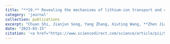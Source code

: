 ```yaml
---
title: "**19.** Revealing the mechanisms of lithium-ion transport and conduction in composite solid polymer electrolytes"
category: 'journal'
collection: publications
excerpt: "Chuan Shi, Jianjun Song, Yang Zhang, Xiuting Wang, **Zhen Jiang<sup>*</sup>**, Tong Sun<sup>*</sup>, and Jinbao Zhao<sup>*</sup> (**<sup>*</sup>: corresponding authors**)"
date: "2023-03-15"
citation: '<a href="https://www.sciencedirect.com/science/article/pii/S2666386423000863"> <span style="color: blue"><i><B>Cell Rep. Phys. Sci.</B></i></span> 4, 101321 (2023) </a>'
---
```

